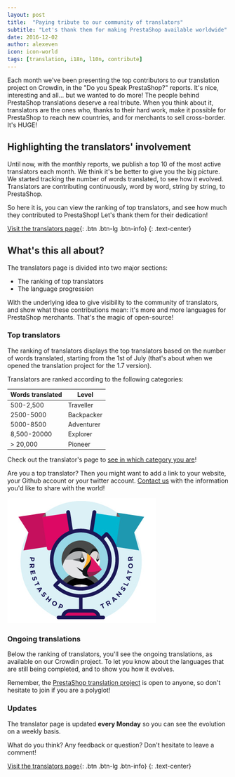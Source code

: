 ```yaml
---
layout: post
title:  "Paying tribute to our community of translators"
subtitle: "Let's thank them for making PrestaShop available worldwide"
date: 2016-12-02
author: alexeven
icon: icon-world
tags: [translation, i18n, l10n, contribute]
---
```


Each month we've been presenting the top contributors to our translation project on Crowdin, in the "Do you Speak PrestaShop?" reports. It's nice, interesting and all... but we wanted to do more!
The people behind PrestaShop translations deserve a real tribute. When you think about it, translators are the ones who, thanks to their hard work, make it possible for PrestaShop to reach new countries, and for merchants to sell cross-border. It's HUGE!

## Highlighting the translators' involvement

Until now, with the monthly reports, we publish a top 10 of the most active translators each month. We think it's be better to give you the big picture.
We started tracking the number of words translated, to see how it evolved. Translators are contributing continuously, word by word, string by string, to PrestaShop.

So here it is, you can view the ranking of top translators, and see how much they contributed to PrestaShop! Let's thank them for their dedication!


[Visit the translators page](http://translators.prestashop.com/){: .btn .btn-lg .btn-info}
{: .text-center}


## What's this all about?

The translators page is divided into two major sections:

* The ranking of top translators
* The language progression

With the underlying idea to give visibility to the community of translators, and show what these contributions mean: it's more and more languages for PrestaShop merchants. That's the magic of open-source!

### Top translators

The ranking of translators displays the top translators based on the number of words translated, starting from the 1st of July (that's about when we opened the translation project for the 1.7 version).

Translators are ranked according to the following categories:

| Words translated | Level |
| ---------- | -------- |
| 500-2,500 | Traveller |
| 2500-5000 | Backpacker |
| 5000-8500 | Adventurer |
| 8,500-20000 | Explorer |
| > 20,000 | Pioneer |

Check out the translator's page to [see in which category you are](http://translators.prestashop.com/)!

Are you a top translator? Then you might want to add a link to your website, your Github account or your twitter account. <a href="mailto:translation@prestashop.com?Subject=Add my details to the translators page" target="_top">
Contact us</a> with the information you'd like to share with the world!

![PrestaShop translators](/assets/images/2016/12/PrestaShop_translator.jpg)

### Ongoing translations

Below the ranking of translators, you'll see the ongoing translations, as available on our Crowdin project. To let you know about the languages that are still being completed, and to show you how it evolves.

Remember, the [PrestaShop translation project](https://crowdin.com/project/prestashop-official) is open to anyone, so don't hesitate to join if you are a polyglot!

### Updates

The translator page is updated **every Monday** so you can see the evolution on a weekly basis.

What do you think? Any feedback or question? Don't hesitate to leave a comment!

[Visit the translators page](http://translators.prestashop.com/){: .btn .btn-lg .btn-info}
{: .text-center}
